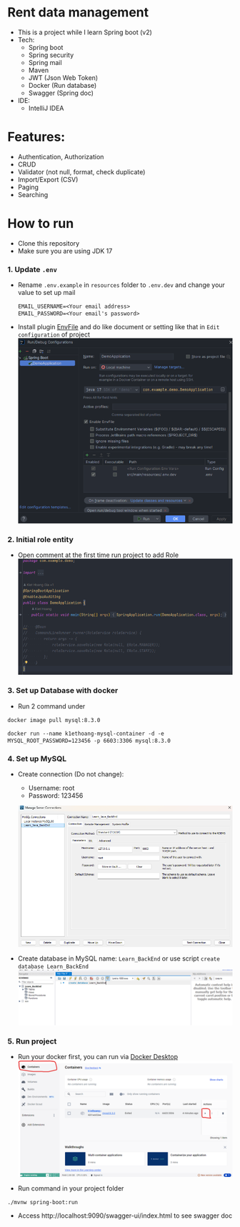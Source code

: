 # Rent data management

- This is a project while I learn Spring boot (v2)
- Tech:
    - Spring boot
    - Spring security
    - Spring mail
    - Maven
    - JWT (Json Web Token)
    - Docker (Run database)
    - Swagger (Spring doc)
- IDE:
    - IntelliJ IDEA

# Features:

- Authentication, Authorization
- CRUD
- Validator (not null, format, check duplicate)
- Import/Export (CSV)
- Paging
- Searching

# How to run

- Clone this repository
- Make sure you are using JDK 17

### 1. Update `.env`

- Rename `.env.example` in `resources` folder to `.env.dev` and change your value to set up mail
  ```
  EMAIL_USERNAME=<Your email address>
  EMAIL_PASSWORD=<Your email's password>
  ```
- Install plugin [EnvFile](https://plugins.jetbrains.com/plugin/7861-envfile) and do like
  document or setting like that in `Edit configuration` of
  project ![img.png](img/setting-envfile.png)

### 2. Initial role entity

- Open comment at the first time run project to add Role
  ![img.png](img/initial-role.png)

### 3. Set up Database with docker

- Run 2 command under

```docker
docker image pull mysql:8.3.0
```

```docker
docker run --name k1ethoang-mysql-container -d -e MYSQL_ROOT_PASSWORD=123456 -p 6603:3306 mysql:8.3.0
```

### 4. Set up MySQL

- Create connection (Do not change):
    - Username: root
    - Password: 123456

  ![img.png](img/create-connection.png)

- Create database in MySQL name: `Learn_BackEnd` or use script `create database Learn_BackEnd`
  ![img.png](img/create-database.png)

### 5. Run project

- Run your docker first, you can run
  via [Docker Desktop](https://www.docker.com/products/docker-desktop/)
  ![img.png](img/run-docker.png)

- Run command in your project folder

```
./mvnw spring-boot:run
```

- Access http://localhost:9090/swagger-ui/index.html to see swagger doc